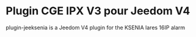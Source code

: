 # Plugin CGE IPX V3 pour Jeedom V4 

plugin-jeeksenia is a Jeedom V4 plugin for the KSENIA lares 16IP alarm

